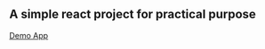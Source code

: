 ## A simple react project for practical purpose

[Demo App](http://condescending-kalam-8d1440.netlify.com/)
